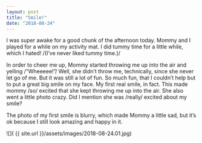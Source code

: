 ```yaml
---
layout: post
title: "Smile!"
date: "2018-08-24"
---
```


I was super awake for a good chunk of the afternoon today. Mommy and I played for a while on my activity mat. I did tummy time for a little while, which I hated! /(I’ve never liked tummy time.)/

In order to cheer me up, Mommy started throwing me up into the air and yelling /“Wheeeee!”/ Well, she didn’t throw me, technically, since she never let go of me. But it was still a lot of fun. So much fun, that I couldn’t help but to put a great big smile on my face. My first real smile, in fact. This made mommy /so/ excited that she kept throwing me up into the air. She also went a little photo crazy. Did I mention she was /really/ excited about my smile?

The photo of my first smile is blurry, which made Mommy a little sad, but it’s ok because I still look amazing and happy in it.

<span class="gallery">
![]( {{ site.url }}/assets/images/2018-08-24.01.jpg)
</span>
